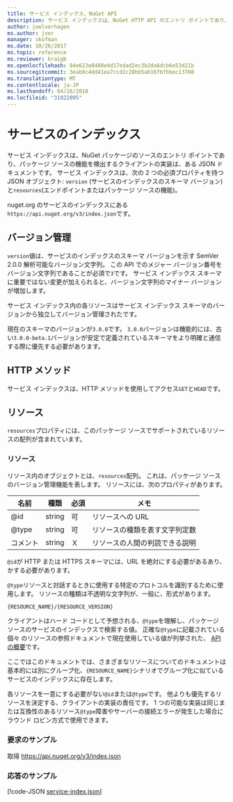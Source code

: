 ```yaml
---
title: サービス インデックス、NuGet API
description: サービス インデックスは、NuGet HTTP API のエントリ ポイントであり、サーバーの機能を列挙します。
author: joelverhagen
ms.author: jver
manager: skofman
ms.date: 10/26/2017
ms.topic: reference
ms.reviewer: kraigb
ms.openlocfilehash: 84e623e8480e4d17edad2ec3b2da6dcb6e53d21b
ms.sourcegitcommit: 3eab9c4dd41ea7ccd2c28bb5ab16f6fbbec13708
ms.translationtype: MT
ms.contentlocale: ja-JP
ms.lasthandoff: 04/26/2018
ms.locfileid: "31822095"
---
```

# <a name="service-index"></a>サービスのインデックス

サービス インデックスは、NuGet パッケージのソースのエントリ ポイントであり、パッケージ ソースの機能を検出するクライアントの実装は、ある JSON ドキュメントです。 サービス インデックスは、次の 2 つの必須プロパティを持つ JSON オブジェクト: `version` (サービスのインデックスのスキーマ バージョン) と`resources`(エンドポイントまたはパッケージ ソースの機能)。

nuget.org のサービスのインデックスにある`https://api.nuget.org/v3/index.json`です。

## <a name="versioning"></a>バージョン管理

`version`値は、サービスのインデックスのスキーマ バージョンを示す SemVer 2.0.0 解析可能なバージョン文字列。 この API でのメジャー バージョン番号をバージョン文字列であることが必須で`3`です。 サービス インデックス スキーマに重要ではない変更が加えられると、バージョン文字列のマイナー バージョンが増加します。

サービス インデックス内の各リソースはサービス インデックス スキーマのバージョンから独立してバージョン管理されたです。

現在のスキーマのバージョンが`3.0.0`です。 `3.0.0`バージョンは機能的には、古い`3.0.0-beta.1`バージョンが安定で定義されているスキーマをより明確と通信する際に優先する必要があります。

## <a name="http-methods"></a>HTTP メソッド

サービス インデックスは、HTTP メソッドを使用してアクセス`GET`と`HEAD`です。

## <a name="resources"></a>リソース

`resources`プロパティには、このパッケージ ソースでサポートされているリソースの配列が含まれています。

### <a name="resource"></a>リソース

リソース内のオブジェクトとは、`resources`配列。 これは、パッケージ ソースのバージョン管理機能を表します。 リソースには、次のプロパティがあります。

名前          | 種類   | 必須 | メモ
------------- | ------ | -------- | -----
@id           | string | 可      | リソースへの URL
@type         | string | 可      | リソースの種類を表す文字列定数
コメント       | string | Ｘ       | リソースの人間の判読できる説明

`@id`が HTTP または HTTPS スキーマには、URL を絶対にする必要があるあり、かする必要があります。

`@type`リソースと対話するときに使用する特定のプロトコルを識別するために使用します。 リソースの種類は不透明な文字列が、一般に、形式があります。

    {RESOURCE_NAME}/{RESOURCE_VERSION}

クライアントはハード コードとして予想される、`@type`を理解し、パッケージ ソースのサービスのインデックスで検索する値。 正確な`@type`に記載されている個々 のリソースの参照ドキュメントで現在使用している値が列挙された、 [API の概要](overview.md#resources-and-schema)です。

ここではこのドキュメントでは、さまざまなリソースについてのドキュメントは基本的には別にグループ化、`{RESOURCE_NAME}`シナリオでグループ化に似ているサービスのインデックスに存在します。 

各リソースを一意にする必要がない`@id`または`@type`です。 他よりも優先するリソースを決定する、クライアントの実装の責任です。 1 つの可能な実装は同じまたは互換性のあるリソース`@type`障害やサーバーの接続エラーが発生した場合にラウンド ロビン方式で使用できます。

### <a name="sample-request"></a>要求のサンプル

取得 https://api.nuget.org/v3/index.json

### <a name="sample-response"></a>応答のサンプル

[!code-JSON [service-index.json](./_data/service-index.json)]
